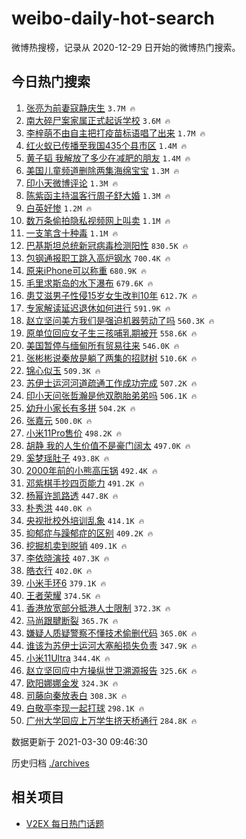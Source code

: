 # weibo-daily-hot-search

微博热搜榜，记录从 2020-12-29 日开始的微博热门搜索。

## 今日热门搜索

<!-- BEGIN -->

1. [张亮为前妻寇静庆生](https://s.weibo.com/weibo?q=%E5%BC%A0%E4%BA%AE%E4%B8%BA%E5%89%8D%E5%A6%BB%E5%AF%87%E9%9D%99%E5%BA%86%E7%94%9F&Refer=top) `3.7M 🔥`
1. [南大碎尸案家属正式起诉学校](https://s.weibo.com/weibo?q=%23%E5%8D%97%E5%A4%A7%E7%A2%8E%E5%B0%B8%E6%A1%88%E5%AE%B6%E5%B1%9E%E6%AD%A3%E5%BC%8F%E8%B5%B7%E8%AF%89%E5%AD%A6%E6%A0%A1%23&Refer=top) `3.6M 🔥`
1. [李梓萌不由自主把打疫苗标语唱了出来](https://s.weibo.com/weibo?q=%23%E6%9D%8E%E6%A2%93%E8%90%8C%E4%B8%8D%E7%94%B1%E8%87%AA%E4%B8%BB%E6%8A%8A%E6%89%93%E7%96%AB%E8%8B%97%E6%A0%87%E8%AF%AD%E5%94%B1%E4%BA%86%E5%87%BA%E6%9D%A5%23&Refer=top) `1.7M 🔥`
1. [红火蚁已传播至我国435个县市区](https://s.weibo.com/weibo?q=%23%E7%BA%A2%E7%81%AB%E8%9A%81%E5%B7%B2%E4%BC%A0%E6%92%AD%E8%87%B3%E6%88%91%E5%9B%BD435%E4%B8%AA%E5%8E%BF%E5%B8%82%E5%8C%BA%23&Refer=top) `1.4M 🔥`
1. [黄子韬 我解放了多少在减肥的朋友](https://s.weibo.com/weibo?q=%E9%BB%84%E5%AD%90%E9%9F%AC%20%E6%88%91%E8%A7%A3%E6%94%BE%E4%BA%86%E5%A4%9A%E5%B0%91%E5%9C%A8%E5%87%8F%E8%82%A5%E7%9A%84%E6%9C%8B%E5%8F%8B&Refer=top) `1.4M 🔥`
1. [美国儿童频道删除两集海绵宝宝](https://s.weibo.com/weibo?q=%E7%BE%8E%E5%9B%BD%E5%84%BF%E7%AB%A5%E9%A2%91%E9%81%93%E5%88%A0%E9%99%A4%E4%B8%A4%E9%9B%86%E6%B5%B7%E7%BB%B5%E5%AE%9D%E5%AE%9D&Refer=top) `1.3M 🔥`
1. [印小天微博评论](https://s.weibo.com/weibo?q=%23%E5%8D%B0%E5%B0%8F%E5%A4%A9%E5%BE%AE%E5%8D%9A%E8%AF%84%E8%AE%BA%23&Refer=top) `1.3M 🔥`
1. [陈紫函主持温客行周子舒大婚](https://s.weibo.com/weibo?q=%23%E9%99%88%E7%B4%AB%E5%87%BD%E4%B8%BB%E6%8C%81%E6%B8%A9%E5%AE%A2%E8%A1%8C%E5%91%A8%E5%AD%90%E8%88%92%E5%A4%A7%E5%A9%9A%23&Refer=top) `1.3M 🔥`
1. [白英好惨](https://s.weibo.com/weibo?q=%23%E7%99%BD%E8%8B%B1%E5%A5%BD%E6%83%A8%23&Refer=top) `1.2M 🔥`
1. [数万条偷拍隐私视频网上叫卖](https://s.weibo.com/weibo?q=%E6%95%B0%E4%B8%87%E6%9D%A1%E5%81%B7%E6%8B%8D%E9%9A%90%E7%A7%81%E8%A7%86%E9%A2%91%E7%BD%91%E4%B8%8A%E5%8F%AB%E5%8D%96&Refer=top) `1.1M 🔥`
1. [一支笔含十种毒](https://s.weibo.com/weibo?q=%23%E4%B8%80%E6%94%AF%E7%AC%94%E5%90%AB%E5%8D%81%E7%A7%8D%E6%AF%92%23&Refer=top) `1.1M 🔥`
1. [巴基斯坦总统新冠病毒检测阳性](https://s.weibo.com/weibo?q=%23%E5%B7%B4%E5%9F%BA%E6%96%AF%E5%9D%A6%E6%80%BB%E7%BB%9F%E6%96%B0%E5%86%A0%E7%97%85%E6%AF%92%E6%A3%80%E6%B5%8B%E9%98%B3%E6%80%A7%23&Refer=top) `830.5K 🔥`
1. [包钢通报职工跳入高炉钢水](https://s.weibo.com/weibo?q=%E5%8C%85%E9%92%A2%E9%80%9A%E6%8A%A5%E8%81%8C%E5%B7%A5%E8%B7%B3%E5%85%A5%E9%AB%98%E7%82%89%E9%92%A2%E6%B0%B4&Refer=top) `700.4K 🔥`
1. [原来iPhone可以称重](https://s.weibo.com/weibo?q=%23%E5%8E%9F%E6%9D%A5iPhone%E5%8F%AF%E4%BB%A5%E7%A7%B0%E9%87%8D%23&Refer=top) `680.9K 🔥`
1. [毛里求斯岛的水下瀑布](https://s.weibo.com/weibo?q=%E6%AF%9B%E9%87%8C%E6%B1%82%E6%96%AF%E5%B2%9B%E7%9A%84%E6%B0%B4%E4%B8%8B%E7%80%91%E5%B8%83&Refer=top) `679.6K 🔥`
1. [患艾滋男子性侵15岁女生改判10年](https://s.weibo.com/weibo?q=%23%E6%82%A3%E8%89%BE%E6%BB%8B%E7%94%B7%E5%AD%90%E6%80%A7%E4%BE%B515%E5%B2%81%E5%A5%B3%E7%94%9F%E6%94%B9%E5%88%A410%E5%B9%B4%23&Refer=top) `612.7K 🔥`
1. [专家解读延迟退休如何进行](https://s.weibo.com/weibo?q=%23%E4%B8%93%E5%AE%B6%E8%A7%A3%E8%AF%BB%E5%BB%B6%E8%BF%9F%E9%80%80%E4%BC%91%E5%A6%82%E4%BD%95%E8%BF%9B%E8%A1%8C%23&Refer=top) `591.9K 🔥`
1. [赵立坚问美方我们是强迫机器劳动了吗](https://s.weibo.com/weibo?q=%23%E8%B5%B5%E7%AB%8B%E5%9D%9A%E9%97%AE%E7%BE%8E%E6%96%B9%E6%88%91%E4%BB%AC%E6%98%AF%E5%BC%BA%E8%BF%AB%E6%9C%BA%E5%99%A8%E5%8A%B3%E5%8A%A8%E4%BA%86%E5%90%97%23&Refer=top) `560.3K 🔥`
1. [原单位回应女子生三孩哺乳期被开](https://s.weibo.com/weibo?q=%E5%8E%9F%E5%8D%95%E4%BD%8D%E5%9B%9E%E5%BA%94%E5%A5%B3%E5%AD%90%E7%94%9F%E4%B8%89%E5%AD%A9%E5%93%BA%E4%B9%B3%E6%9C%9F%E8%A2%AB%E5%BC%80&Refer=top) `558.6K 🔥`
1. [美国暂停与缅甸所有贸易往来](https://s.weibo.com/weibo?q=%23%E7%BE%8E%E5%9B%BD%E6%9A%82%E5%81%9C%E4%B8%8E%E7%BC%85%E7%94%B8%E6%89%80%E6%9C%89%E8%B4%B8%E6%98%93%E5%BE%80%E6%9D%A5%23&Refer=top) `546.0K 🔥`
1. [张彬彬说秦放是躺了两集的招财树](https://s.weibo.com/weibo?q=%23%E5%BC%A0%E5%BD%AC%E5%BD%AC%E8%AF%B4%E7%A7%A6%E6%94%BE%E6%98%AF%E8%BA%BA%E4%BA%86%E4%B8%A4%E9%9B%86%E7%9A%84%E6%8B%9B%E8%B4%A2%E6%A0%91%23&Refer=top) `510.6K 🔥`
1. [锦心似玉](https://s.weibo.com/weibo?q=%E9%94%A6%E5%BF%83%E4%BC%BC%E7%8E%89&Refer=top) `509.3K 🔥`
1. [苏伊士运河河道疏通工作成功完成](https://s.weibo.com/weibo?q=%23%E8%8B%8F%E4%BC%8A%E5%A3%AB%E8%BF%90%E6%B2%B3%E6%B2%B3%E9%81%93%E7%96%8F%E9%80%9A%E5%B7%A5%E4%BD%9C%E6%88%90%E5%8A%9F%E5%AE%8C%E6%88%90%23&Refer=top) `507.2K 🔥`
1. [印小天问张哲瀚是他双胞胎弟弟吗](https://s.weibo.com/weibo?q=%23%E5%8D%B0%E5%B0%8F%E5%A4%A9%E9%97%AE%E5%BC%A0%E5%93%B2%E7%80%9A%E6%98%AF%E4%BB%96%E5%8F%8C%E8%83%9E%E8%83%8E%E5%BC%9F%E5%BC%9F%E5%90%97%23&Refer=top) `506.1K 🔥`
1. [幼升小家长有多拼](https://s.weibo.com/weibo?q=%23%E5%B9%BC%E5%8D%87%E5%B0%8F%E5%AE%B6%E9%95%BF%E6%9C%89%E5%A4%9A%E6%8B%BC%23&Refer=top) `504.2K 🔥`
1. [张嘉元](https://s.weibo.com/weibo?q=%E5%BC%A0%E5%98%89%E5%85%83&Refer=top) `500.0K 🔥`
1. [小米11Pro售价](https://s.weibo.com/weibo?q=%E5%B0%8F%E7%B1%B311Pro%E5%94%AE%E4%BB%B7&Refer=top) `498.2K 🔥`
1. [胡静 我的人生价值不是豪门阔太](https://s.weibo.com/weibo?q=%E8%83%A1%E9%9D%99%20%E6%88%91%E7%9A%84%E4%BA%BA%E7%94%9F%E4%BB%B7%E5%80%BC%E4%B8%8D%E6%98%AF%E8%B1%AA%E9%97%A8%E9%98%94%E5%A4%AA&Refer=top) `497.0K 🔥`
1. [奚梦瑶肚子](https://s.weibo.com/weibo?q=%E5%A5%9A%E6%A2%A6%E7%91%B6%E8%82%9A%E5%AD%90&Refer=top) `493.8K 🔥`
1. [2000年前的小熊高压锅](https://s.weibo.com/weibo?q=%232000%E5%B9%B4%E5%89%8D%E7%9A%84%E5%B0%8F%E7%86%8A%E9%AB%98%E5%8E%8B%E9%94%85%23&Refer=top) `492.4K 🔥`
1. [邓紫棋手抄四页能力](https://s.weibo.com/weibo?q=%23%E9%82%93%E7%B4%AB%E6%A3%8B%E6%89%8B%E6%8A%84%E5%9B%9B%E9%A1%B5%E8%83%BD%E5%8A%9B%23&Refer=top) `491.2K 🔥`
1. [杨幂许凯路透](https://s.weibo.com/weibo?q=%23%E6%9D%A8%E5%B9%82%E8%AE%B8%E5%87%AF%E8%B7%AF%E9%80%8F%23&Refer=top) `447.8K 🔥`
1. [朴秀洪](https://s.weibo.com/weibo?q=%E6%9C%B4%E7%A7%80%E6%B4%AA&Refer=top) `440.0K 🔥`
1. [央视批校外培训乱象](https://s.weibo.com/weibo?q=%23%E5%A4%AE%E8%A7%86%E6%89%B9%E6%A0%A1%E5%A4%96%E5%9F%B9%E8%AE%AD%E4%B9%B1%E8%B1%A1%23&Refer=top) `414.1K 🔥`
1. [抑郁症与躁郁症的区别](https://s.weibo.com/weibo?q=%23%E6%8A%91%E9%83%81%E7%97%87%E4%B8%8E%E8%BA%81%E9%83%81%E7%97%87%E7%9A%84%E5%8C%BA%E5%88%AB%23&Refer=top) `409.2K 🔥`
1. [挖掘机卖到脱销](https://s.weibo.com/weibo?q=%23%E6%8C%96%E6%8E%98%E6%9C%BA%E5%8D%96%E5%88%B0%E8%84%B1%E9%94%80%23&Refer=top) `409.1K 🔥`
1. [李依晓演技](https://s.weibo.com/weibo?q=%E6%9D%8E%E4%BE%9D%E6%99%93%E6%BC%94%E6%8A%80&Refer=top) `407.3K 🔥`
1. [皓衣行](https://s.weibo.com/weibo?q=%E7%9A%93%E8%A1%A3%E8%A1%8C&Refer=top) `402.0K 🔥`
1. [小米手环6](https://s.weibo.com/weibo?q=%E5%B0%8F%E7%B1%B3%E6%89%8B%E7%8E%AF6&Refer=top) `379.1K 🔥`
1. [王者荣耀](https://s.weibo.com/weibo?q=%E7%8E%8B%E8%80%85%E8%8D%A3%E8%80%80&Refer=top) `374.5K 🔥`
1. [香港放宽部分抵港人士限制](https://s.weibo.com/weibo?q=%23%E9%A6%99%E6%B8%AF%E6%94%BE%E5%AE%BD%E9%83%A8%E5%88%86%E6%8A%B5%E6%B8%AF%E4%BA%BA%E5%A3%AB%E9%99%90%E5%88%B6%23&Refer=top) `372.3K 🔥`
1. [马尚跟腱断裂](https://s.weibo.com/weibo?q=%E9%A9%AC%E5%B0%9A%E8%B7%9F%E8%85%B1%E6%96%AD%E8%A3%82&Refer=top) `365.7K 🔥`
1. [嫌疑人质疑警察不懂技术偷删代码](https://s.weibo.com/weibo?q=%23%E5%AB%8C%E7%96%91%E4%BA%BA%E8%B4%A8%E7%96%91%E8%AD%A6%E5%AF%9F%E4%B8%8D%E6%87%82%E6%8A%80%E6%9C%AF%E5%81%B7%E5%88%A0%E4%BB%A3%E7%A0%81%23&Refer=top) `365.0K 🔥`
1. [谁该为苏伊士运河大塞船损失负责](https://s.weibo.com/weibo?q=%23%E8%B0%81%E8%AF%A5%E4%B8%BA%E8%8B%8F%E4%BC%8A%E5%A3%AB%E8%BF%90%E6%B2%B3%E5%A4%A7%E5%A1%9E%E8%88%B9%E6%8D%9F%E5%A4%B1%E8%B4%9F%E8%B4%A3%23&Refer=top) `347.9K 🔥`
1. [小米11Ultra](https://s.weibo.com/weibo?q=%E5%B0%8F%E7%B1%B311Ultra&Refer=top) `344.4K 🔥`
1. [赵立坚回应中方操纵世卫溯源报告](https://s.weibo.com/weibo?q=%23%E8%B5%B5%E7%AB%8B%E5%9D%9A%E5%9B%9E%E5%BA%94%E4%B8%AD%E6%96%B9%E6%93%8D%E7%BA%B5%E4%B8%96%E5%8D%AB%E6%BA%AF%E6%BA%90%E6%8A%A5%E5%91%8A%23&Refer=top) `325.6K 🔥`
1. [欧阳娜娜金发](https://s.weibo.com/weibo?q=%23%E6%AC%A7%E9%98%B3%E5%A8%9C%E5%A8%9C%E9%87%91%E5%8F%91%23&Refer=top) `324.3K 🔥`
1. [司藤向秦放表白](https://s.weibo.com/weibo?q=%23%E5%8F%B8%E8%97%A4%E5%90%91%E7%A7%A6%E6%94%BE%E8%A1%A8%E7%99%BD%23&Refer=top) `308.3K 🔥`
1. [白敬亭李现一起打球](https://s.weibo.com/weibo?q=%23%E7%99%BD%E6%95%AC%E4%BA%AD%E6%9D%8E%E7%8E%B0%E4%B8%80%E8%B5%B7%E6%89%93%E7%90%83%23&Refer=top) `298.1K 🔥`
1. [广州大学回应上万学生挤天桥通行](https://s.weibo.com/weibo?q=%23%E5%B9%BF%E5%B7%9E%E5%A4%A7%E5%AD%A6%E5%9B%9E%E5%BA%94%E4%B8%8A%E4%B8%87%E5%AD%A6%E7%94%9F%E6%8C%A4%E5%A4%A9%E6%A1%A5%E9%80%9A%E8%A1%8C%23&Refer=top) `284.8K 🔥`

数据更新于 2021-03-30 09:46:30

<!-- END -->

历史归档 [./archives](./archives)

## 相关项目

- [V2EX 每日热门话题](https://github.com/boojack/v2ex-daily-hot-topic)
